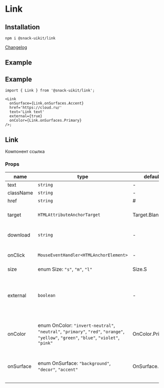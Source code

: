 # Link

## Installation

`npm i @snack-uikit/link`

[Changelog](./CHANGELOG.md)

## Example

## Example

```tsx
import { Link } from '@snack-uikit/link';

<Link
  onSurface={Link.onSurfaces.Accent}
  href='https://cloud.ru/'
  text='Link text'
  external={true}
  onColor={Link.onSurfaces.Primary}
/>;
```

[//]: DOCUMENTATION_SECTION_START
[//]: THIS_SECTION_IS_AUTOGENERATED_PLEASE_DONT_EDIT_IT
## Link
Компонент ссылка
### Props
| name | type | default value | description |
|------|------|---------------|-------------|
| text | `string` | - | Текст ссылки |
| className | `string` | - | CSS-класс |
| href | `string` | # | Ссылка |
| target | `HTMLAttributeAnchorTarget` | Target.Blank | HTML-атрибут target |
| download | `string` | - | HTML-атрибут download |
| onClick | `MouseEventHandler<HTMLAnchorElement>` | - | Колбек обработки клика |
| size | enum Size: `"s"`, `"m"`, `"l"` | Size.S | Размер |
| external | `boolean` | - | Ведет ли ссылка на внешний ресурс (добавляет иконку если true) |
| onColor | enum OnColor: `"invert-neutral"`, `"neutral"`, `"primary"`, `"red"`, `"orange"`, `"yellow"`, `"green"`, `"blue"`, `"violet"`, `"pink"` | OnColor.Primary | Стилизует ссылку для размещения на цветном фоне |
| onSurface | enum OnSurface: `"background"`, `"decor"`, `"accent"` | OnSurface.Background | Тип поверхности, на которой размещена ссылка |


[//]: DOCUMENTATION_SECTION_END
